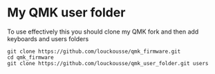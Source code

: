 # My QMK user folder

To use effectively this you should clone my QMK fork and then add keyboards and users folders

```
git clone https://github.com/louckousse/qmk_firmware.git
cd qmk_firmware
git clone https://github.com/louckousse/qmk_user_folder.git users
```
